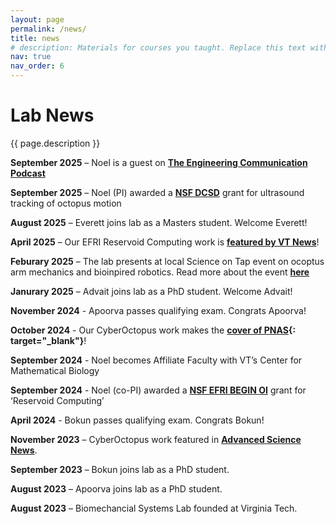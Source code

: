 ```yaml
---
layout: page
permalink: /news/
title: news
# description: Materials for courses you taught. Replace this text with your description.
nav: true
nav_order: 6
---
```


# Lab News
    
<p class="post-description">{{ page.description }}</p>

**September 2025** – Noel is a guest on **[The Engineering Communication Podcast](https://open.spotify.com/show/2UFJbdGgJRIqaOjNPN1v8z)**

**September 2025** – Noel (PI) awarded a **[NSF DCSD](https://www.nsf.gov/awardsearch/showAward?AWD_ID=2528850&HistoricalAwards=false)** grant for ultrasound tracking of octopus motion

**August 2025** – Everett joins lab as a Masters student. Welcome Everett!

**April 2025** – Our EFRI Reservoid Computing work is **[featured by VT News](https://news.vt.edu/articles/2025/04/eng-me-clahs-nsf-efri-pericyte-computer.html)**! 

**Feburary 2025** – The lab presents at local Science on Tap event on ocoptus arm mechanics and bioinpired robotics. Read more about the event **[here](https://communicatingscience.isce.vt.edu/news/Center_for_Communicating_Science_newsletter/Science_on_Tap_Ink-credible_Octopus-Inspired_Robot_Arms.html)**

**Janurary 2025** – Advait joins lab as a PhD student. Welcome Advait!

**November 2024** - Apoorva passes qualifying exam. Congrats Apoorva! 

**October 2024** - Our CyberOctopus work makes the **[cover of PNAS](../pubs/2024_PNAS_cover.pdf){: target="_blank"}**! 

**September 2024** - Noel becomes Affiliate Faculty with VT’s Center for Mathematical Biology

**September 2024** - Noel (co-PI) awarded a **[NSF EFRI BEGIN OI](https://www.nsf.gov/awardsearch/showAward?AWD_ID=2422340)** grant for ‘Reservoid Computing’

**April 2024** - Bokun passes qualifying exam. Congrats Bokun!

**November 2023** – CyberOctopus work featured in **[Advanced Science News](https://www.advancedsciencenews.com/meet-cyberoctopus-your-guide-to-the-world-of-machine-learning-cephalopods/)**.

**September 2023** – Bokun joins lab as a PhD student.

**August 2023** – Apoorva joins lab as a PhD student.

**August 2023** – Biomechancial Systems Lab founded at Virginia Tech.
